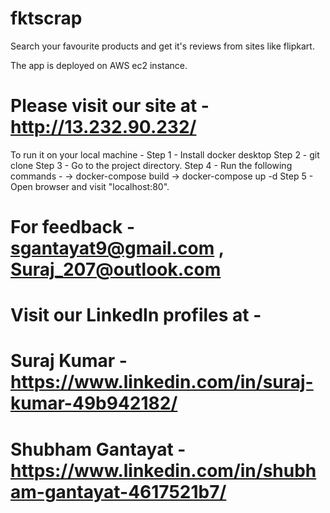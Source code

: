 # fktscrap
Search your favourite products and get it's reviews from sites like flipkart.

The app is deployed on AWS ec2 instance.

# Please visit our site at - http://13.232.90.232/

To run it on your local machine - 
Step 1 - Install docker desktop
Step 2 - git clone <project url>
Step 3 - Go to the project directory.
Step 4 - Run the following commands - 
         -> docker-compose build
         -> docker-compose up -d
Step 5 - Open browser and visit "localhost:80".

# For feedback - sgantayat9@gmail.com , Suraj_207@outlook.com
         
# Visit our LinkedIn profiles at - 
# Suraj Kumar       - https://www.linkedin.com/in/suraj-kumar-49b942182/
# Shubham Gantayat  - https://www.linkedin.com/in/shubham-gantayat-4617521b7/
